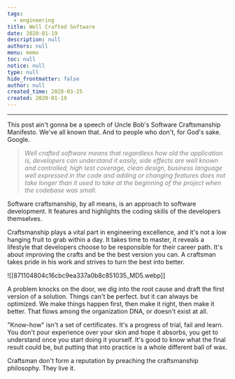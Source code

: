 ```yaml
---
tags: 
  - engineering
title: Well Crafted Software
date: 2020-01-19
description: null
authors: null
menu: memo
toc: null
notice: null
type: null
hide_frontmatter: false
author: null
created_time: 2020-03-25
created: 2020-01-19
---
```


---

This post ain't gonna be a speech of Uncle Bob's Software Craftsmanship Manifesto. We've all known that. And to people who don't, for God's sake. Google.


> <span style='color:gray'>*Well crafted software means that regardless how old the application is, developers can understand it easily, side effects are well known and controlled, high test coverage, clean design, business language well expressed in the code and adding or changing features does not take longer than it used to take at the beginning of the project when the codebase was small.*</span>


Software craftsmanship, by all means, is an approach to software development. It features and highlights the coding skills of the developers themselves.


Craftsmanship plays a vital part in engineering excellence, and it's not a low hanging fruit to grab within a day. It takes time to master, it reveals a lifestyle that developers choose to be responsible for their  career path. It's about improving the crafts and be the best version you can. A craftsman takes pride in his work and strives to turn the best into better.


![[871104804c16cbc9ea337a0b8c851035_MD5.webp]]



A problem knocks on the door, we dig into the root cause and draft the first version of a solution. Things can't be perfect. but it can always be optimized. We make things happen first, then make it right, then make it better. That flows among the organization DNA, or doesn't exist at all.


"Know-how" isn't a set of certificates. It's a progress of trial, fail and learn. You don't pour experience over your skin and hope it absorbs, you get to understand once you start doing it yourself. It's good to know what the final result could be, but putting that into practice is a whole different ball of wax.


Craftsman don't form a reputation by preaching the craftsmanship philosophy. They live it.







